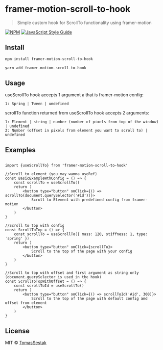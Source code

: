 # framer-motion-scroll-to-hook

> Simple custom hook for ScrollTo functionality using framer-motion

[![NPM](https://img.shields.io/npm/v/framer-motion-scroll-to-hook.svg)](https://www.npmjs.com/package/framer-motion-scroll-to-hook) [![JavaScript Style Guide](https://img.shields.io/badge/code_style-standard-brightgreen.svg)](https://standardjs.com)

## Install

```bash
npm install framer-motion-scroll-to-hook
```

```bash
yarn add framer-motion-scroll-to-hook
```

## Usage

useScrollTo hook accepts 1 argument a that is framer-motion config:

    1: Spring | Tween | undefined
        

scrollTo function returned from useScrollTo hook accepts 2 arguments:

    1: Element | string | number (number of pixels from top of the window) | undefined
    2: Number (offset in pixels from element you want to scroll to) | undefined


## Examples

```tsx

import {useScrollTo} from 'framer-motion-scroll-to-hook'

//Scroll to element (you may wanna useRef)
const BasicExampleWthConfig = () => {
    const scrollTo = useScrollTo()
    return (
        <button type="button" onClick={() => scrollTo(document.querySelector('#id'))}>
            Scroll to Element with predefined config from framer-motion
        </button>
    )
}

//Scroll to top with config
const ScrollToTop = () => {
    const scrollTo = useScrollTo({ mass: 120, stiffness: 1, type: 'spring' })
    return (
        <button type="button" onClick={scrollTo}>
            Scroll to the top of the page with your config
        </button>
    )
}

//Scroll to top with offset and first argument as string only (document.querySelector is used in the hook)
const ScrollToTopWithOffset = () => {
    const scrollToId = useScrollTo()
    return (
        <button type="button" onClick={() => scrollToId('#id', 300)}>
            Scroll to the top of the page with default config and offset from element
        </button>
    )
}

```

## License

MIT © [TomasSestak](https://github.com/TomasSestak)
